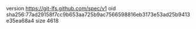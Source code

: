 version https://git-lfs.github.com/spec/v1
oid sha256:77ad29158f7cc9b653aa725b9ac7566598816eb3173e53ad25b9413e35ea68a4
size 4618
